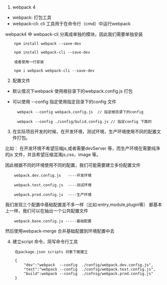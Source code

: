 1. webpack 4

+ webpack: 打包工具
+ webpack-cli: cli 工具用于在命令行（cmd）中运行webpack
   
webpack4 中 webpack-cli 分离成单独的模块，因此我们需要单独安装

        npm install webpack --save-dev

        npm install webpack-cli --save-dev

        或者使用一行安装

        npm i webpack webpack-cli --save-dev

2. 配置文件
   
+ 默认情况下webpack 使用根目录下的webpack.config.js 打包

+ 可以使用 --config 指定使用指定目录下的config 文件
  
        webpack --config webpack.config.js  // 指定根目录下的config 

        webpack --config ./config/bulid.config.js // 指定config 下面的

3. 在实际项目开发的时候，在开发环境，测试环境，生产环境使用不同的配置文件打包。
   
比如： 在开发环境不希望压缩js,或者需要devServer 等，而生产环境在需要纯净的js 文件，并且希望压缩混淆js,css，image 等。

因此根据不同的环境使用不同的配置，我们可能需要建立多份配置文件

        webpack.dev.config.js   ----开发环境

        webpack.test.config.js  ----测试环境

        webpack.prod.config.js  ----生产环境

我们发现三个配置中基础配置差不多一样（比如:entry,module,plugin等） 都基本上一样，我们可以在抽出一个公共配置文件

        webpack.base.config.js -----基础配置

然后使用webpack-merge 合并基础配置到环境配置中去

4. 建立script 命令，简写命令行工具
   
        在package.json scripts 对象下面建立

        {
            "dev":"webpack  --config  ./config/webpack.dev.config.js",
            "test":"webpack --config  ./config/webpack.test.config.js",
            "build":webpack --config  ./cofnig/webpack.prod.config.js"
        }
